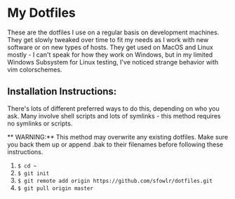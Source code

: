 # My Dotfiles

These are the dotfiles I use on a regular basis on development machines. They get slowly tweaked over time to fit my needs as I work with new software or on new types of hosts. They get used on MacOS and Linux mostly - I can't speak for how they work on Windows, but in my limited Windows Subsystem for Linux testing, I've noticed strange behavior with vim colorschemes.

## Installation Instructions:

There's lots of different preferred ways to do this, depending on who you ask. Many involve shell scripts and lots of symlinks - this method requires no symlinks or scripts.

** WARNING:** This method may overwrite any existing dotfiles. Make sure you back them up or append .bak to their filenames before following these instructions.

1. `$ cd ~`
2. `$ git init`
3. `$ git remote add origin https://github.com/sfowlr/dotfiles.git`
4. `$ git pull origin master`


